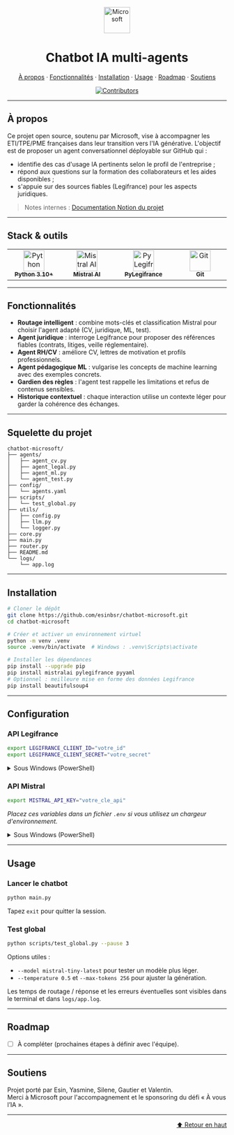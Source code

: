 <a id="top"></a>

<p align="center">
  <img src="https://upload.wikimedia.org/wikipedia/commons/4/44/Microsoft_logo.svg" alt="Microsoft" height="60">
</p>

<h1 align="center">Chatbot IA multi-agents</h1>

<p align="center">
  <a href="#a-propos">À propos</a> ·
  <a href="#fonctionnalités">Fonctionnalités</a> ·
  <a href="#installation">Installation</a> ·
  <a href="#usage">Usage</a> ·
  <a href="#roadmap">Roadmap</a> ·
  <a href="#soutiens">Soutiens</a>
</p>

<p align="center">
  <a href="https://github.com/esinbsr/chatbot-microsoft/graphs/contributors">
    <img src="https://img.shields.io/github/contributors/esinbsr/chatbot-microsoft.svg?style=for-the-badge&color=0e75b6" alt="Contributors">
  </a>
</p>

---

## À propos

Ce projet open source, soutenu par Microsoft, vise à accompagner les ETI/TPE/PME françaises dans leur transition vers l'IA générative. L'objectif est de proposer un agent conversationnel déployable sur GitHub qui :

- identifie des cas d'usage IA pertinents selon le profil de l'entreprise ;
- répond aux questions sur la formation des collaborateurs et les aides disponibles ;
- s'appuie sur des sources fiables (Legifrance) pour les aspects juridiques.

> Notes internes : <a href="https://www.notion.so/PROJET-MICROSOFT-A-vous-l-IA-276b73b4f1d480fc91d4e18c799c5c0a#276b73b4f1d480fc91d4e18c799c5c0a" target="_blank" rel="noreferrer">Documentation Notion du projet</a>

---

## Stack & outils

<table align="center">
  <tr>
    <td align="center" width="150">
      <a href="https://www.python.org/" target="_blank" rel="noreferrer">
        <img src="https://cdn.jsdelivr.net/gh/devicons/devicon/icons/python/python-original.svg" alt="Python" height="48" />
        <br /><sub><strong>Python 3.10+</strong></sub>
      </a>
    </td>
    <td align="center" width="150">
      <a href="https://mistral.ai/" target="_blank" rel="noreferrer">
        <img src="https://avatars.githubusercontent.com/u/146620074?s=200&v=4" alt="Mistral AI" height="48" />
        <br /><sub><strong>Mistral AI</strong></sub>
      </a>
    </td>
    <td align="center" width="150">
      <a href="https://pylegifrance.github.io/pylegifrance/" target="_blank" rel="noreferrer">
        <img src="https://pylegifrance.github.io/pylegifrance/assets/images/logo.svg" alt="PyLegifrance" height="48" />
        <br /><sub><strong>PyLegifrance</strong></sub>
      </a>
    </td>
    <td align="center" width="150">
      <a href="https://git-scm.com/" target="_blank" rel="noreferrer">
        <img src="https://cdn.jsdelivr.net/gh/devicons/devicon/icons/git/git-original.svg" alt="Git" height="48" />
        <br /><sub><strong>Git</strong></sub>
      </a>
    </td>
  </tr>
</table>

---

## Fonctionnalités

- **Routage intelligent** : combine mots-clés et classification Mistral pour choisir l'agent adapté (CV, juridique, ML, test).
- **Agent juridique** : interroge Legifrance pour proposer des références fiables (contrats, litiges, veille réglementaire).
- **Agent RH/CV** : améliore CV, lettres de motivation et profils professionnels.
- **Agent pédagogique ML** : vulgarise les concepts de machine learning avec des exemples concrets.
- **Gardien des règles** : l'agent test rappelle les limitations et refus de contenus sensibles.
- **Historique contextuel** : chaque interaction utilise un contexte léger pour garder la cohérence des échanges.

---

## Squelette du projet

```text
chatbot-microsoft/
├── agents/
│   ├── agent_cv.py
│   ├── agent_legal.py
│   ├── agent_ml.py
│   └── agent_test.py
├── config/
│   └── agents.yaml
├── scripts/
│   └── test_global.py
├── utils/
│   ├── config.py
│   ├── llm.py
│   └── logger.py
├── core.py
├── main.py
├── router.py
├── README.md
└── logs/
    └── app.log
```

---

## Installation

```bash
# Cloner le dépôt
git clone https://github.com/esinbsr/chatbot-microsoft.git
cd chatbot-microsoft

# Créer et activer un environnement virtuel
python -m venv .venv
source .venv/bin/activate  # Windows : .venv\Scripts\activate

# Installer les dépendances
pip install --upgrade pip
pip install mistralai pylegifrance pyyaml
# Optionnel : meilleure mise en forme des données Legifrance
pip install beautifulsoup4
```

---

## Configuration

### API Legifrance
```bash
export LEGIFRANCE_CLIENT_ID="votre_id"
export LEGIFRANCE_CLIENT_SECRET="votre_secret"
```
<details>
  <summary>Sous Windows (PowerShell)</summary>

  ```powershell
  $Env:LEGIFRANCE_CLIENT_ID = "votre_id"
  $Env:LEGIFRANCE_CLIENT_SECRET = "votre_secret"
  ```
</details>

### API Mistral
```bash
export MISTRAL_API_KEY="votre_cle_api"
```

_Placez ces variables dans un fichier `.env` si vous utilisez un chargeur d'environnement._


<details>
  <summary>Sous Windows (PowerShell)</summary>

  ```powershell
  $Env:MISTRAL_API_KEY = "votre_cle_api"
  ```
</details>

---

## Usage

### Lancer le chatbot
```bash
python main.py
```
Tapez `exit` pour quitter la session.

### Test global
```bash
python scripts/test_global.py --pause 3
```
Options utiles :
- `--model mistral-tiny-latest` pour tester un modèle plus léger.
- `--temperature 0.5` et `--max-tokens 256` pour ajuster la génération.

Les temps de routage / réponse et les erreurs éventuelles sont visibles dans le terminal et dans `logs/app.log`.

---

## Roadmap

- [ ] À compléter (prochaines étapes à définir avec l'équipe).

---

## Soutiens

Projet porté par Esin, Yasmine, Silene, Gautier et Valentin.<br>
Merci à Microsoft pour l'accompagnement et le sponsoring du défi « À vous l’IA ».

---

<p align="right">
  <a href="#top">⬆ Retour en haut</a>
</p>
